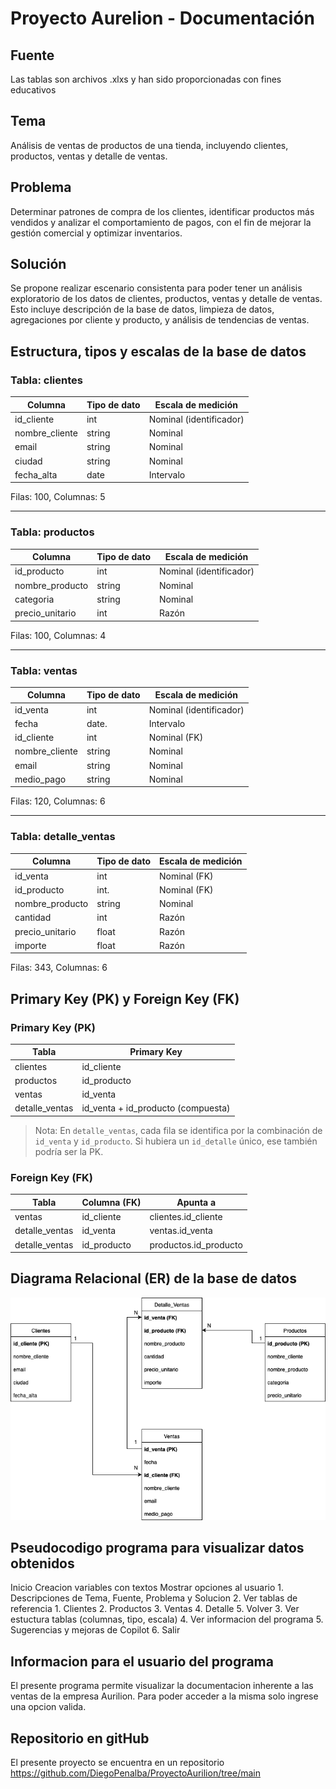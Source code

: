 # Proyecto Aurelion - Documentación

## Fuente
Las tablas son archivos .xlxs y han sido proporcionadas con fines educativos

## Tema
Análisis de ventas de productos de una tienda, incluyendo clientes, productos, ventas y detalle de ventas.

## Problema
Determinar patrones de compra de los clientes, identificar productos más vendidos y analizar el comportamiento de pagos, con el fin de mejorar la gestión comercial y optimizar inventarios.

## Solución
Se propone realizar escenario consistenta para poder tener un análisis exploratorio de los datos de clientes, productos, ventas y detalle de ventas. Esto incluye descripción de la base de datos, limpieza de datos, agregaciones por cliente y producto, y análisis de tendencias de ventas.

## Estructura, tipos y escalas de la base de datos

### Tabla: clientes
| Columna        | Tipo de dato     | Escala de medición           |
|----------------|-----------------|------------------------------|
| id_cliente     | int             | Nominal (identificador)      |
| nombre_cliente | string          | Nominal                      |
| email          | string          | Nominal                      |
| ciudad         | string          | Nominal                      |
| fecha_alta     | date            | Intervalo                    |

Filas: 100, Columnas: 5  

---

### Tabla: productos
| Columna          | Tipo de dato | Escala de medición           |
|------------------|-------------|------------------------------|
| id_producto      | int         | Nominal (identificador)      |
| nombre_producto  | string      | Nominal                      |
| categoria        | string      | Nominal                      |
| precio_unitario  | int         | Razón                        |

Filas: 100, Columnas: 4  

---

### Tabla: ventas
| Columna         | Tipo de dato     | Escala de medición           |
|-----------------|-----------------|------------------------------|
| id_venta        | int             | Nominal (identificador)      |
| fecha           | date.           | Intervalo                    |
| id_cliente      | int             | Nominal (FK)                 |
| nombre_cliente  | string          | Nominal                      |
| email           | string          | Nominal                      |
| medio_pago      | string          | Nominal                      |

Filas: 120, Columnas: 6  

---

### Tabla: detalle_ventas
| Columna         | Tipo de dato | Escala de medición           |
|-----------------|-------------|------------------------------|
| id_venta        | int         | Nominal (FK)                 |
| id_producto     | int.        | Nominal (FK)                 |
| nombre_producto | string      | Nominal                      |
| cantidad        | int         | Razón                        |
| precio_unitario | float       | Razón                        |
| importe         | float       | Razón                        |

Filas: 343, Columnas: 6

## Primary Key (PK) y Foreign Key (FK)

### Primary Key (PK)
| Tabla           | Primary Key                      |
|-----------------|---------------------------------|
| clientes        | id_cliente                      |
| productos       | id_producto                     |
| ventas          | id_venta                        |
| detalle_ventas  | id_venta + id_producto (compuesta) |

> Nota: En `detalle_ventas`, cada fila se identifica por la combinación de `id_venta` y `id_producto`. Si hubiera un `id_detalle` único, ese también podría ser la PK.

### Foreign Key (FK)
| Tabla           | Columna (FK)       | Apunta a              |
|-----------------|------------------|----------------------|
| ventas          | id_cliente        | clientes.id_cliente  |
| detalle_ventas  | id_venta          | ventas.id_venta      |
| detalle_ventas  | id_producto       | productos.id_producto |


## Diagrama Relacional (ER) de la base de datos

![Diagrama ER](/imagenes/Proyecto_Aurilion_EDR.png)

## Pseudocodigo programa para visualizar datos obtenidos
Inicio
    Creacion variables con textos
    Mostrar opciones al usuario
        1. Descripciones de Tema, Fuente, Problema y Solucion
        2. Ver tablas de referencia
            1. Clientes
            2. Productos
            3. Ventas
            4. Detalle
            5. Volver
        3. Ver estuctura tablas (columnas, tipo, escala)
        4. Ver informacion del programa
        5. Sugerencias y mejoras de Copilot
        6. Salir

## Informacion para el usuario del programa
El presente programa permite visualizar la documentacion inherente a las ventas de la empresa Aurilion. 
Para poder acceder a la misma solo ingrese una opcion valida.

## Repositorio en gitHub
El presente proyecto se encuentra en un repositorio
https://github.com/DiegoPenalba/ProyectoAurilion/tree/main
